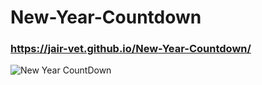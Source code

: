 # New-Year-Countdown

### https://jair-vet.github.io/New-Year-Countdown/


![New Year CountDown](https://user-images.githubusercontent.com/63264620/218336500-00c285f9-ad35-4de6-8628-037ebae489a2.png)
